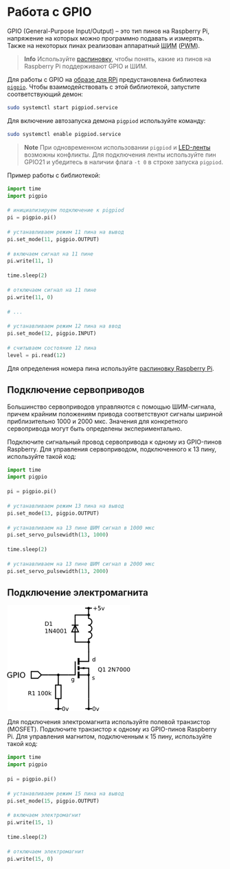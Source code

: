 # Работа с GPIO

GPIO (General-Purpose Input/Output) – это тип пинов на Raspberry Pi, напряжение на которых можно программно подавать и измерять. Также на некоторых пинах реализован аппаратный <abbr title="Широтно-импульсная модуляция">ШИМ</abbr> (<abbr title="Pulse-width modulation">PWM</abbr>).

> **Info** Используйте [распиновку](https://pinout.xyz), чтобы понять, какие из пинов на Raspberry Pi поддерживают GPIO и ШИМ.

Для работы с GPIO на [образе для RPi](microsd_images.md) предустановлена библиотека [`pigpio`](http://abyz.me.uk/rpi/pigpio/). Чтобы взаимодействовать с этой библиотекой, запустите соответствующий демон:

```bash
sudo systemctl start pigpiod.service
```

Для включение автозапуска демона `pigpiod` используйте команду:

```bash
sudo systemctl enable pigpiod.service
```

> **Note** При одновременном использовании `pigpiod` и [LED-ленты](leds.md) возможны конфликты. Для подключения ленты используйте пин GPIO21 и убедитесь в наличии флага `-t 0` в строке запуска `pigpiod`.

Пример работы с библиотекой:

```python
import time
import pigpio

# инициализируем подключение к pigpiod
pi = pigpio.pi()

# устанавливаем режим 11 пина на вывод
pi.set_mode(11, pigpio.OUTPUT)

# включаем сигнал на 11 пине
pi.write(11, 1)

time.sleep(2)

# отключаем сигнал на 11 пине
pi.write(11, 0)

# ...

# устанавливаем режим 12 пина на ввод
pi.set_mode(12, pigpio.INPUT)

# считываем состояние 12 пина
level = pi.read(12)
```

Для определения номера пина используйте [распиновку Raspberry Pi](https://pinout.xyz).

## Подключение сервоприводов

Большинство сервоприводов управляются с помощью ШИМ-сигнала, причем крайним положениям привода соответствуют сигналы шириной приблизительно 1000 и 2000 мкс. Значения для конкретного сервопривода могут быть определены экспериментально.

Подключите сигнальный провод сервопривода к одному из GPIO-пинов Raspberry. Для управления сервоприводом, подключенного к 13 пину, используйте такой код:

```python
import time
import pigpio

pi = pigpio.pi()

# устанавливаем режим 13 пина на вывод
pi.set_mode(13, pigpio.OUTPUT)

# устанавливаем на 13 пине ШИМ сигнал в 1000 мкс
pi.set_servo_pulsewidth(13, 1000)

time.sleep(2)

# устанавливаем на 13 пине ШИМ сигнал в 2000 мкс
pi.set_servo_pulsewidth(13, 2000)
```

## Подключение электромагнита

![GPIO Mosfet Magnet Connection](../assets/gpio_mosfet_magnet.png)

Для подключения электромагнита используйте полевой транзистор (MOSFET). Подключите транзистор к одному из GPIO-пинов Raspberry Pi. Для управления магнитом, подключенным к 15 пину, используйте такой код:

```python
import time
import pigpio

pi = pigpio.pi()

# устанавливаем режим 15 пина на вывод
pi.set_mode(15, pigpio.OUTPUT)

# включаем электромагнит
pi.write(15, 1)

time.sleep(2)

# отключаем электромагнит
pi.write(15, 0)
```
